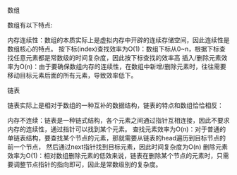 #
数组

数组有以下特点:

内存连续性：数组的本质实际上是虚拟内存中开辟的连续存储空间，因此连续性是数组核心的特点。
按下标(index)查找效率为O(1)：数组下标从0~n，根据下标查找任意元素都是常数级的时间复杂度，因此按下标查找的效率高
插入/删除元素效率为O(n)：由于要确保数组内存的连续性，在数组中新增/删除元素时，往往需要移动目标元素后面的所有元素，导致效率低下。

链表

链表实际上是相对于数组的一种互补的数据结构，链表的特点和数组恰恰相反：

内存不连续：链表是一种链式结构，各个元素之间通过指针互相连接，因此不要求内存的连续性，通过指针可以找到某个元素。
查找元素效率为O(n)：对于普通的单链表结构，要查找某个节点的元素，那就需要从链表的head遍历到目标节点的前一个节点， 然后通过next指针找到目标元素，因此时间复杂度为O(n)
删除元素效率为O(1)：相对数组删除元素的低效来说，链表在删除某个节点的元素时，只需要调整节点指针的指向即可，因此是常数级别的复杂度。
